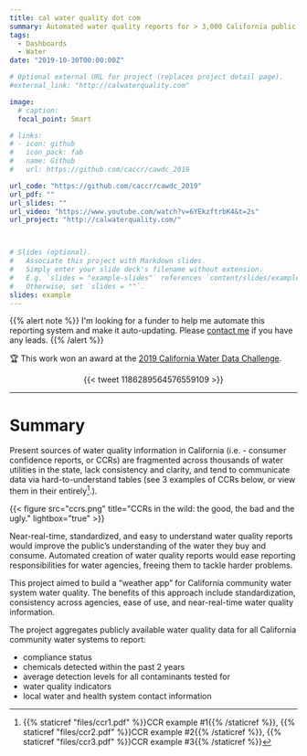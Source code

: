 ```yaml
---
title: cal water quality dot com
summary: Automated water quality reports for > 3,000 California public water systems. 🏆 2019 California Water Data Challenge.
tags: 
  - Dashboards
  - Water
date: "2019-10-30T00:00:00Z"

# Optional external URL for project (replaces project detail page).
#external_link: "http://calwaterquality.com"

image:
  # caption:
  focal_point: Smart

# links:
# - icon: github
#   icon_pack: fab
#   name: Github
#   url: https://github.com/caccr/cawdc_2019

url_code: "https://github.com/caccr/cawdc_2019"
url_pdf: ""
url_slides: ""
url_video: "https://www.youtube.com/watch?v=6YEkzftrbK4&t=2s"
url_project: "http://calwaterquality.com/"



# Slides (optional).
#   Associate this project with Markdown slides.
#   Simply enter your slide deck's filename without extension.
#   E.g. `slides = "example-slides"` references `content/slides/example-slides.md`.
#   Otherwise, set `slides = ""`.
slides: example
---
```



{{% alert note %}}
I'm looking for a funder to help me automate this reporting system and make it auto-updating. Please [contact me](http://richpauloo.com/#contact) if you have any leads.
{{% /alert %}}  

:trophy: This work won an award at the [2019 California Water Data Challenge](https://waterchallenge.data.ca.gov/).  


<center>{{< tweet 1186289564576559109 >}}</center>

<hr>  

# Summary 

Present sources of water quality information in California (i.e. - consumer confidence reports, or CCRs) are fragmented across thousands of water utilities in the state, lack consistency and clarity, and tend to communicate data via hard-to-understand tables (see 3 examples of CCRs below, or view them in their entirely[^1].). 

{{< figure src="ccrs.png" title="CCRs in the wild: the good, the bad and the ugly." lightbox="true" >}}

Near-real-time, standardized, and easy to understand water quality reports would improve the public’s understanding of the water they buy and consume. Automated creation of water quality reports would ease reporting responsibilities for water agencies, freeing them to tackle harder problems.

This project aimed to build a “weather app” for California community water system water quality. The benefits of this approach include standardization, consistency across agencies, ease of use, and near-real-time water quality information.

The project aggregates publicly available water quality data for all California community water systems to report:  

* compliance status  
* chemicals detected within the past 2 years  
* average detection levels for all contaminants tested for  
* water quality indicators  
* local water and health system contact information  



[^1]: {{% staticref "files/ccr1.pdf" %}}CCR example #1{{% /staticref %}},
{{% staticref "files/ccr2.pdf" %}}CCR example #2{{% /staticref %}},
{{% staticref "files/ccr3.pdf" %}}CCR example #3{{% /staticref %}}

